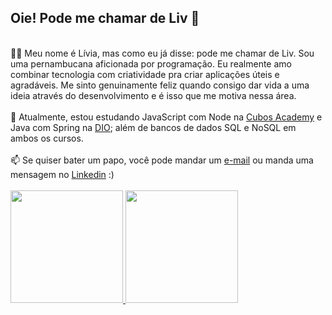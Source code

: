 ## Oie! Pode me chamar de Liv 🌻
</br>
👩‍💻 Meu nome é Lívia, mas como eu já disse: pode me chamar de Liv. Sou uma pernambucana aficionada por programação. Eu realmente amo combinar tecnologia com criatividade pra criar aplicações úteis e agradáveis. Me sinto genuinamente feliz quando consigo dar vida a uma ideia através do desenvolvimento e é isso que me motiva nessa área.
</br>
</br>
🌱 Atualmente, estou estudando JavaScript com Node na <a href="https://cubos.academy/">Cubos Academy</a> e Java com Spring na <a href="dio.me">DIO</a>; além de bancos de dados SQL e NoSQL em ambos os cursos.
</br>
</br>
📫 Se quiser bater um papo, você pode mandar um <a href="mailto:liviaraianen@gmail.com?body=Olá, Lívia! Vim pelo Github!" target="_blank">e-mail</a> ou manda uma mensagem no <a href="https://www.linkedin.com/in/liviarnascimento/" target="_blank">Linkedin</a> :)

</br>
</br>
<div>
  
  <a href="https://github.com/livnascimento">
    <img height="180em" src="https://github-readme-stats-sigma-five.vercel.app/api/top-langs/?username=livnascimento&layout=compact&langs_count=7&theme=tokyonight&hide_border=true"/>
   </a>
  <a href="http://www.github.com/livnascimento">
    <img height="180em"  src="https://github-readme-streak-stats.herokuapp.com/?user=livnascimento&theme=tokyonight&hide_border=true&layout=compact">
  </a>  
   
</div>
